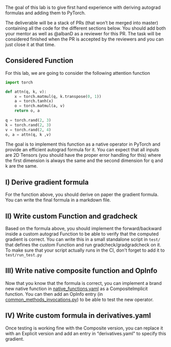 The goal of this lab is to give first hand experience with deriving autograd formulas and adding them to PyTorch.

The deliverable will be a stack of PRs (that won’t be merged into master) containing all the code for the different sections below.
You should add both your mentor as well as @albanD as a reviewer for this PR.
The task will be considered finished when the PR is accepted by the reviewers and you can just close it at that time.

## Considered Function

For this lab, we are going to consider the following attention function

```py
import torch

def attn(q, k, v):
    x = torch.matmul(q, k.transpose(0, 1))
    a = torch.tanh(x)
    o = torch.matmul(a, v)
    return o, a
    
q = torch.rand(2, 3)
k = torch.rand(2, 3)
v = torch.rand(2, 4)
o, a = attn(q, k ,v)
```

The goal is to implement this function as a native operator in PyTorch and provide an efficient autograd formula for it.
You can expect that all inputs are 2D Tensors (you should have the proper error handling for this) where the first dimension is always the same and the second dimension for q and k are the same.

## I) Derive gradient formula

For the function above, you should derive on paper the gradient formula.
You can write the final formula in a markdown file.

## II) Write custom Function and gradcheck

Based on the formula above, you should implement the forward/backward inside a custom autograd Function to be able to verify that the computed gradient is correct.
You can write this in a small standalone script in `test/` that defines the custom Function and run gradcheck/gradgradcheck on it. To make sure that your script actually runs in the CI, don't forget to add it to `test/run_test.py`

## III) Write native composite function and OpInfo

Now that you know that the formula is correct, you can implement a brand new native function in [native_functions.yaml](../blob/master/aten/src/ATen/native/native_functions.yaml) as a CompositeImplicit function.
You can then add an OpInfo entry (in [common_methods_invocations.py](../blob/master/torch/testing/_internal/common_methods_invocations.py)) to be able to test the new operator.

## IV) Write custom formula in derivatives.yaml

Once testing is working fine with the Composite version, you can replace it with an Explicit version and add an entry in “derivatives.yaml" to specify this gradient.



